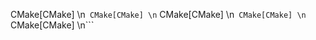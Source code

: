   CMake[CMake]
\n```
  CMake[CMake]
\n```
  CMake[CMake]
\n```
  CMake[CMake]
\n```
  CMake[CMake]
\n```
